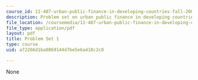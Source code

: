 ```yaml
---
course_id: 11-487-urban-public-finance-in-developing-countries-fall-2004
description: Problem set on urban public finance in developing countries.
file_location: /coursemedia/11-487-urban-public-finance-in-developing-countries-fall-2004/a72266d1ba0869144d7be5e6a418c2c0_ps1.pdf
file_type: application/pdf
layout: pdf
title: Problem Set 1
type: course
uid: a72266d1ba0869144d7be5e6a418c2c0

---
```

None
